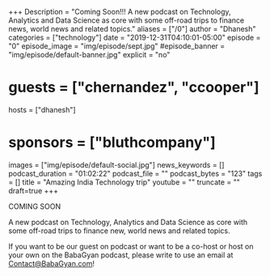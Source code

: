 +++
Description = "Coming Soon!!! A new podcast on Technology, Analytics and Data Science as core with some off-road trips to finance news, world news and related topics."
aliases = ["/0"]
author = "Dhanesh"
categories = ["technology"]
date = "2019-12-31T04:10:01-05:00"
episode = "0"
episode_image = "img/episode/sept.jpg"
#episode_banner = "img/episode/default-banner.jpg"
explicit = "no"
# guests = ["chernandez", "ccooper"]
hosts = ["dhanesh"]
# sponsors = ["bluthcompany"]
images = ["img/episode/default-social.jpg"]
news_keywords = []
podcast_duration = "01:02:22"
podcast_file = ""
podcast_bytes = "123"
tags = []
title = "Amazing India Technology trip"
youtube = ""
truncate = ""
draft=true
+++


COMING SOON

A new podcast on Technology, Analytics and Data Science as core with some off-road trips to finance new, world news and related topics.

If you want to be our guest on podcast or want to be a co-host or host on your own on the BabaGyan podcast, please write to use an email at Contact@BabaGyan.com!

